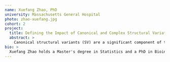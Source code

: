 ```yaml
---
name: Xuefang Zhao, PhD
university: Massachusetts General Hospital
photo: zhao-xuefang.jpg
cohort: 2
project:
  title: Defining the Impact of Canonical and Complex Structural Variation on Plasma Lipid Levels
  abstract: >
    Canonical structural variants (SV) are a significant component of the genetic architecture of cardiovascular disease (CVD), but the role of non-canonical complex structural variation (cxSV) composed of multiple SV signatures is largely unexplored. We recently demonstrated that cxSVs are remarkably abundant in the human germline genome (~37 per person1) and ~10% represent loss-of-function variants. This proposal will leverage large-scale canonical and cxSV discovery on >66,000 genomes with plasma lipid traits from TOPMed. Plasma lipids are significantly correlated with risk for CVD, and further defining the influence of SVs on this trait will improve risk profiling and therapeutic targeting. This fellowship will thus yield a spectrum of canonical and cxSVs in CVD cases that can be utilized for trait association across TOPMed studies.
bio: >
  Xuefang Zhao holds a Master's degree in Statistics and a PhD in Bioinformatics from the University of Michigan. Her PhD training focuses on developing computational tools to discover and evaluate genomic structural variation (SV), and she developed algorithms to resolve complex SV from short read whole genome sequencing (srWGS) and to evaluate SV with long read WGS (lrWGS). During postdoctoral training, she extended her research to develop cloud-based methods, and helped implement GATK-SV, an ensemble algorithm that enables comprehensive SV discovery from population-scale studies, on Google Cloud. She applied this tool to define and interpret SVs in pathogenic cohorts.
---
```

